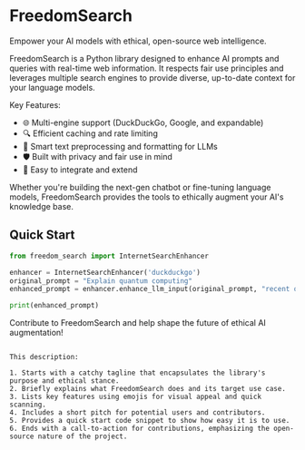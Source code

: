 # FreedomSearch

Empower your AI models with ethical, open-source web intelligence.

FreedomSearch is a Python library designed to enhance AI prompts and queries with real-time web information. It respects fair use principles and leverages multiple search engines to provide diverse, up-to-date context for your language models.

Key Features:
- 🌐 Multi-engine support (DuckDuckGo, Google, and expandable)
- 🔍 Efficient caching and rate limiting
- 🧠 Smart text preprocessing and formatting for LLMs
- 🛡️ Built with privacy and fair use in mind
- 🔧 Easy to integrate and extend

Whether you're building the next-gen chatbot or fine-tuning language models, FreedomSearch provides the tools to ethically augment your AI's knowledge base.

## Quick Start

```python
from freedom_search import InternetSearchEnhancer

enhancer = InternetSearchEnhancer('duckduckgo')
original_prompt = "Explain quantum computing"
enhanced_prompt = enhancer.enhance_llm_input(original_prompt, "recent quantum computing breakthroughs")

print(enhanced_prompt)
```

Contribute to FreedomSearch and help shape the future of ethical AI augmentation!
```

This description:

1. Starts with a catchy tagline that encapsulates the library's purpose and ethical stance.
2. Briefly explains what FreedomSearch does and its target use case.
3. Lists key features using emojis for visual appeal and quick scanning.
4. Includes a short pitch for potential users and contributors.
5. Provides a quick start code snippet to show how easy it is to use.
6. Ends with a call-to-action for contributions, emphasizing the open-source nature of the project.

